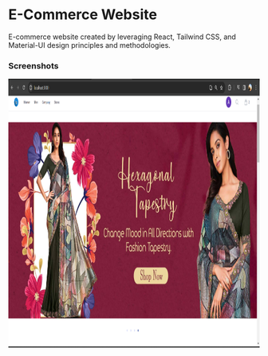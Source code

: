 # E-Commerce Website 

E-commerce website created by leveraging React, Tailwind CSS, and Material-UI design principles and methodologies.

### Screenshots

<p float="left">
<img src="https://github.com/lookthisisaddy/E-Commerce/blob/master/git_images/home.png" width="1058" height="540"> 
</p>
